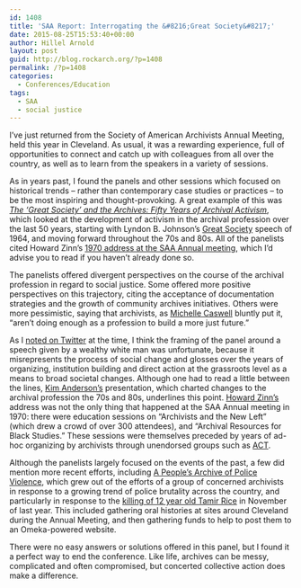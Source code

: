 ```yaml
---
id: 1408
title: 'SAA Report: Interrogating the &#8216;Great Society&#8217;'
date: 2015-08-25T15:53:40+00:00
author: Hillel Arnold
layout: post
guid: http://blog.rockarch.org/?p=1408
permalink: /?p=1408
categories:
  - Conferences/Education
tags:
  - SAA
  - social justice
---
```

I’ve just returned from the Society of American Archivists Annual Meeting, held this year in Cleveland. As usual, it was a rewarding experience, full of opportunities to connect and catch up with colleagues from all over the country, as well as to learn from the speakers in a variety of sessions.<!--more-->

As in years past, I found the panels and other sessions which focused on historical trends – rather than contemporary case studies or practices – to be the most inspiring and thought-provoking. A great example of this was _<a href="https://archives2015.sched.org/event/004a1cb7a7ee42c0a753e74d6fb47f80" target="_blank">The &#8216;Great Society&#8217; and the Archives: Fifty Years of Archival Activism</a>_, which looked at the development of activism in the archival profession over the last 50 years, starting with Lyndon B. Johnson’s [Great Society](https://en.wikipedia.org/wiki/Great_Society) speech of 1964, and moving forward throughout the 70s and 80s. All of the panelists cited Howard Zinn’s [1970 address at the SAA Annual meeting](http://www.libr.org/progarchs/documents/Zinn_Speech_MwA_1977.html), which I’d advise you to read if you haven’t already done so.

The panelists offered divergent perspectives on the course of the archival profession in regard to social justice. Some offered more positive perspectives on this trajectory, citing the acceptance of documentation strategies and the growth of community archives initiatives. Others were more pessimistic, saying that archivists, as <a href="http://www.michellecaswell.org/" target="_blank">Michelle Caswell</a> bluntly put it, “aren’t doing enough as a profession to build a more just future.”

As I <a href="https://twitter.com/helrond/status/635082493729878016" target="_blank">noted on Twitter</a> at the time, I think the framing of the panel around a speech given by a wealthy white man was unfortunate, because it misrepresents the process of social change and glosses over the years of organizing, institution building and direct action at the grassroots level as a means to broad societal changes. Although one had to read a little between the lines, <a href="http://works.bepress.com/kimberly_anderson/" target="_blank">Kim Anderson’s</a> presentation, which charted changes to the archival profession the 70s and 80s, underlines this point. <a href="http://howardzinn.org/" target="_blank">Howard Zinn’s</a> address was not the only thing that happened at the SAA Annual meeting in 1970: there were education sessions on “Archivists and the New Left” (which drew a crowd of over 300 attendees), and “Archival Resources for Black Studies.” These sessions were themselves preceded by years of ad-hoc organizing by archivists through unendorsed groups such as [ACT](http://www.libr.org/progarchs/pdf/ACT.pdf).

Although the panelists largely focused on the events of the past, a few did mention more recent efforts, including [A People’s Archive of Police Violence](https://archivingpoliceviolence.omeka.net/), which grew out of the efforts of a group of concerned archivists in response to a growing trend of police brutality across the country, and particularly in response to the [killing of 12 year old Tamir Rice](https://en.wikipedia.org/wiki/Shooting_of_Tamir_Rice) in November of last year. This included gathering oral histories at sites around Cleveland during the Annual Meeting, and then gathering funds to help to post them to an Omeka-powered website.

There were no easy answers or solutions offered in this panel, but I found it a perfect way to end the conference. Like life, archives can be messy, complicated and often compromised, but concerted collective action does make a difference.